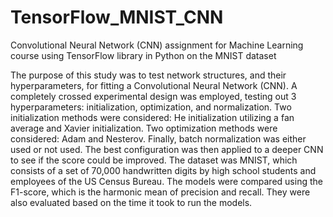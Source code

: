 # TensorFlow_MNIST_CNN
Convolutional Neural Network (CNN) assignment for Machine Learning course using TensorFlow library in Python on the MNIST dataset

The purpose of this study was to test network structures, and their hyperparameters, for fitting a Convolutional Neural Network (CNN). A completely crossed experimental design was employed, testing out 3 hyperparameters: initialization, optimization, and normalization. Two initialization methods were considered: He initialization utilizing a fan average and Xavier initialization. Two optimization methods were considered: Adam and Nesterov. Finally, batch normalization was either used or not used. The best configuration was then applied to a deeper CNN to see if the score could be improved. The dataset was MNIST, which consists of a set of 70,000 handwritten digits by high school students and employees of the US Census Bureau. The models were compared using the F1-score, which is the harmonic mean of precision and recall. They were also evaluated based on the time it took to run the models.
